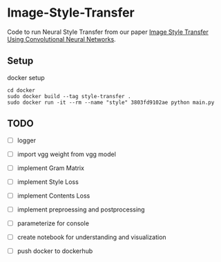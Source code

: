 # Image-Style-Transfer



Code to run Neural Style Transfer from our paper [Image Style Transfer Using Convolutional Neural Networks](http://www.cv-foundation.org/openaccess/content_cvpr_2016/html/Gatys_Image_Style_Transfer_CVPR_2016_paper.html).

## Setup

docker setup

```console
cd docker
sudo docker build --tag style-transfer .
sudo docker run -it --rm --name "style" 3803fd9102ae python main.py
```

## TODO

- [ ] logger
- [ ] import vgg weight from vgg model
- [ ] implement Gram Matrix 
- [ ] implement Style Loss
- [ ] implement Contents Loss
- [ ] implement preproessing and postprocessing
- [ ] parameterize for console
- [ ] create notebook for understanding and visualization

- [ ] push docker to dockerhub

